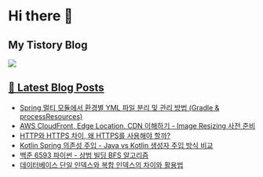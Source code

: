 # Hi there 👋

## My Tistory Blog

<p>
    <a href="https://kylo8.tistory.com"><img src="https://img.shields.io/badge/Tistory-000000?style=flat-square&logo=Tistory&logoColor=white"/>
</p>

## 📕 Latest Blog Posts

<ul><li><a href='https://kylo8.tistory.com/entry/Spring-%EB%A9%80%ED%8B%B0-%EB%AA%A8%EB%93%88%EC%97%90%EC%84%9C-%ED%99%98%EA%B2%BD%EB%B3%84-YML-%ED%8C%8C%EC%9D%BC-%EB%B6%84%EB%A6%AC-%EB%B0%8F-%EA%B4%80%EB%A6%AC-%EB%B0%A9%EB%B2%95-Gradle-processResources' target='_blank'>Spring 멀티 모듈에서 환경별 YML 파일 분리 및 관리 방법 (Gradle &amp; processResources)</a></li><li><a href='https://kylo8.tistory.com/entry/AWS-CloudFront-Edge-Location-CDN-%EC%9D%B4%ED%95%B4%ED%95%98%EA%B8%B0-Image-Resizing-%EC%82%AC%EC%A0%84-%EC%A4%80%EB%B9%84' target='_blank'>AWS CloudFront, Edge Location, CDN 이해하기 - Image Resizing 사전 준비</a></li><li><a href='https://kylo8.tistory.com/entry/HTTP%EC%99%80-HTTPS-%EC%B0%A8%EC%9D%B4-%EC%99%9C-HTTPS%EB%A5%BC-%EC%82%AC%EC%9A%A9%ED%95%B4%EC%95%BC-%ED%95%A0%EA%B9%8C' target='_blank'>HTTP와 HTTPS 차이, 왜 HTTPS를 사용해야 할까?</a></li><li><a href='https://kylo8.tistory.com/entry/Kotlin-Spring-%EC%9D%98%EC%A1%B4%EC%84%B1-%EC%A3%BC%EC%9E%85-Java-vs-Kotlin-%EC%83%9D%EC%84%B1%EC%9E%90-%EC%A3%BC%EC%9E%85-%EB%B0%A9%EC%8B%9D-%EB%B9%84%EA%B5%90' target='_blank'>Kotlin Spring 의존성 주입 - Java vs Kotlin 생성자 주입 방식 비교</a></li><li><a href='https://kylo8.tistory.com/entry/%EB%B0%B1%EC%A4%80-6593-%ED%8C%8C%EC%9D%B4%EC%8D%AC-%EC%83%81%EB%B2%94-%EB%B9%8C%EB%94%A9-BFS-%EC%95%8C%EA%B3%A0%EB%A6%AC%EC%A6%98' target='_blank'>백준 6593 파이썬 - 상범 빌딩 BFS 알고리즘</a></li><li><a href='https://kylo8.tistory.com/entry/%EB%8D%B0%EC%9D%B4%ED%84%B0%EB%B2%A0%EC%9D%B4%EC%8A%A4-%EB%8B%A8%EC%9D%BC-%EC%9D%B8%EB%8D%B1%EC%8A%A4%EC%99%80-%EB%B3%B5%ED%95%A9-%EC%9D%B8%EB%8D%B1%EC%8A%A4%EC%9D%98-%EC%B0%A8%EC%9D%B4%EC%99%80-%ED%99%9C%EC%9A%A9%EB%B2%95' target='_blank'>데이터베이스 단일 인덱스와 복합 인덱스의 차이와 활용법</a></li></ul>